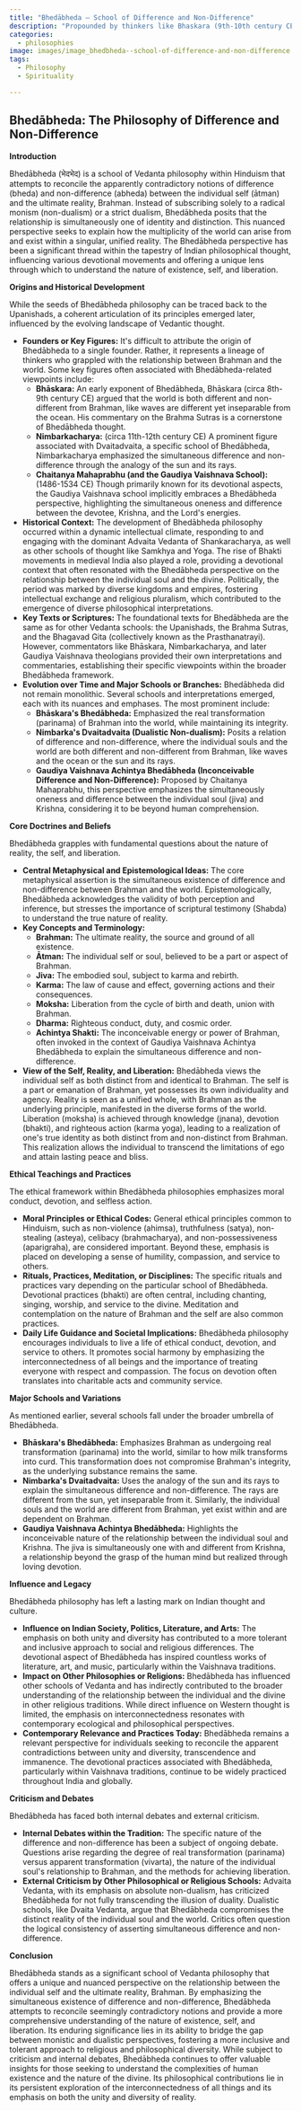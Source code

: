 ```yaml
---
title: "Bhedābheda – School of Difference and Non-Difference"
description: "Propounded by thinkers like Bhaskara (9th-10th century CE) and Nimbarka (13th century CE), this Vedantic school holds that the relationship between Brahman and the world/souls is one of simultaneous difference and non-difference, like the relationship between waves and the ocean."
categories:
  - philosophies
image: images/image_bhedbheda--school-of-difference-and-non-difference.png
tags:
  - Philosophy
  - Spirituality

---
```


## Bhedābheda: The Philosophy of Difference and Non-Difference

**Introduction**

Bhedābheda (भेदभेद) is a school of Vedanta philosophy within Hinduism that attempts to reconcile the apparently contradictory notions of difference (bheda) and non-difference (abheda) between the individual self (ātman) and the ultimate reality, Brahman. Instead of subscribing solely to a radical monism (non-dualism) or a strict dualism, Bhedābheda posits that the relationship is simultaneously one of identity and distinction. This nuanced perspective seeks to explain how the multiplicity of the world can arise from and exist within a singular, unified reality. The Bhedābheda perspective has been a significant thread within the tapestry of Indian philosophical thought, influencing various devotional movements and offering a unique lens through which to understand the nature of existence, self, and liberation.

**Origins and Historical Development**

While the seeds of Bhedābheda philosophy can be traced back to the Upanishads, a coherent articulation of its principles emerged later, influenced by the evolving landscape of Vedantic thought.

*   **Founders or Key Figures:** It's difficult to attribute the origin of Bhedābheda to a single founder. Rather, it represents a lineage of thinkers who grappled with the relationship between Brahman and the world. Some key figures often associated with Bhedābheda-related viewpoints include:
    *   **Bhāskara:** An early exponent of Bhedābheda, Bhāskara (circa 8th-9th century CE) argued that the world is both different and non-different from Brahman, like waves are different yet inseparable from the ocean. His commentary on the Brahma Sutras is a cornerstone of Bhedābheda thought.
    *   **Nimbarkacharya:** (circa 11th-12th century CE) A prominent figure associated with Dvaitadvaita, a specific school of Bhedābheda, Nimbarkacharya emphasized the simultaneous difference and non-difference through the analogy of the sun and its rays.
    *   **Chaitanya Mahaprabhu (and the Gaudiya Vaishnava School):** (1486-1534 CE) Though primarily known for its devotional aspects, the Gaudiya Vaishnava school implicitly embraces a Bhedābheda perspective, highlighting the simultaneous oneness and difference between the devotee, Krishna, and the Lord's energies.
*   **Historical Context:** The development of Bhedābheda philosophy occurred within a dynamic intellectual climate, responding to and engaging with the dominant Advaita Vedanta of Shankaracharya, as well as other schools of thought like Samkhya and Yoga. The rise of Bhakti movements in medieval India also played a role, providing a devotional context that often resonated with the Bhedābheda perspective on the relationship between the individual soul and the divine. Politically, the period was marked by diverse kingdoms and empires, fostering intellectual exchange and religious pluralism, which contributed to the emergence of diverse philosophical interpretations.
*   **Key Texts or Scriptures:** The foundational texts for Bhedābheda are the same as for other Vedanta schools: the Upanishads, the Brahma Sutras, and the Bhagavad Gita (collectively known as the Prasthanatrayi). However, commentators like Bhāskara, Nimbarkacharya, and later Gaudiya Vaishnava theologians provided their own interpretations and commentaries, establishing their specific viewpoints within the broader Bhedābheda framework.
*   **Evolution over Time and Major Schools or Branches:** Bhedābheda did not remain monolithic. Several schools and interpretations emerged, each with its nuances and emphases. The most prominent include:
    *   **Bhāskara's Bhedābheda:** Emphasized the real transformation (parinama) of Brahman into the world, while maintaining its integrity.
    *   **Nimbarka's Dvaitadvaita (Dualistic Non-dualism):** Posits a relation of difference and non-difference, where the individual souls and the world are both different and non-different from Brahman, like waves and the ocean or the sun and its rays.
    *   **Gaudiya Vaishnava Achintya Bhedābheda (Inconceivable Difference and Non-Difference):** Proposed by Chaitanya Mahaprabhu, this perspective emphasizes the simultaneously oneness and difference between the individual soul (jiva) and Krishna, considering it to be beyond human comprehension.

**Core Doctrines and Beliefs**

Bhedābheda grapples with fundamental questions about the nature of reality, the self, and liberation.

*   **Central Metaphysical and Epistemological Ideas:** The core metaphysical assertion is the simultaneous existence of difference and non-difference between Brahman and the world. Epistemologically, Bhedābheda acknowledges the validity of both perception and inference, but stresses the importance of scriptural testimony (Shabda) to understand the true nature of reality.
*   **Key Concepts and Terminology:**
    *   **Brahman:** The ultimate reality, the source and ground of all existence.
    *   **Ātman:** The individual self or soul, believed to be a part or aspect of Brahman.
    *   **Jiva:** The embodied soul, subject to karma and rebirth.
    *   **Karma:** The law of cause and effect, governing actions and their consequences.
    *   **Moksha:** Liberation from the cycle of birth and death, union with Brahman.
    *   **Dharma:** Righteous conduct, duty, and cosmic order.
    *   **Achintya Shakti:** The inconceivable energy or power of Brahman, often invoked in the context of Gaudiya Vaishnava Achintya Bhedābheda to explain the simultaneous difference and non-difference.
*   **View of the Self, Reality, and Liberation:** Bhedābheda views the individual self as both distinct from and identical to Brahman. The self is a part or emanation of Brahman, yet possesses its own individuality and agency. Reality is seen as a unified whole, with Brahman as the underlying principle, manifested in the diverse forms of the world. Liberation (moksha) is achieved through knowledge (jnana), devotion (bhakti), and righteous action (karma yoga), leading to a realization of one's true identity as both distinct from and non-distinct from Brahman. This realization allows the individual to transcend the limitations of ego and attain lasting peace and bliss.

**Ethical Teachings and Practices**

The ethical framework within Bhedābheda philosophies emphasizes moral conduct, devotion, and selfless action.

*   **Moral Principles or Ethical Codes:** General ethical principles common to Hinduism, such as non-violence (ahimsa), truthfulness (satya), non-stealing (asteya), celibacy (brahmacharya), and non-possessiveness (aparigraha), are considered important. Beyond these, emphasis is placed on developing a sense of humility, compassion, and service to others.
*   **Rituals, Practices, Meditation, or Disciplines:** The specific rituals and practices vary depending on the particular school of Bhedābheda. Devotional practices (bhakti) are often central, including chanting, singing, worship, and service to the divine. Meditation and contemplation on the nature of Brahman and the self are also common practices.
*   **Daily Life Guidance and Societal Implications:** Bhedābheda philosophy encourages individuals to live a life of ethical conduct, devotion, and service to others. It promotes social harmony by emphasizing the interconnectedness of all beings and the importance of treating everyone with respect and compassion. The focus on devotion often translates into charitable acts and community service.

**Major Schools and Variations**

As mentioned earlier, several schools fall under the broader umbrella of Bhedābheda.

*   **Bhāskara's Bhedābheda:** Emphasizes Brahman as undergoing real transformation (parinama) into the world, similar to how milk transforms into curd. This transformation does not compromise Brahman's integrity, as the underlying substance remains the same.
*   **Nimbarka's Dvaitadvaita:** Uses the analogy of the sun and its rays to explain the simultaneous difference and non-difference. The rays are different from the sun, yet inseparable from it. Similarly, the individual souls and the world are different from Brahman, yet exist within and are dependent on Brahman.
*   **Gaudiya Vaishnava Achintya Bhedābheda:** Highlights the inconceivable nature of the relationship between the individual soul and Krishna. The jiva is simultaneously one with and different from Krishna, a relationship beyond the grasp of the human mind but realized through loving devotion.

**Influence and Legacy**

Bhedābheda philosophy has left a lasting mark on Indian thought and culture.

*   **Influence on Indian Society, Politics, Literature, and Arts:** The emphasis on both unity and diversity has contributed to a more tolerant and inclusive approach to social and religious differences. The devotional aspect of Bhedābheda has inspired countless works of literature, art, and music, particularly within the Vaishnava traditions.
*   **Impact on Other Philosophies or Religions:** Bhedābheda has influenced other schools of Vedanta and has indirectly contributed to the broader understanding of the relationship between the individual and the divine in other religious traditions. While direct influence on Western thought is limited, the emphasis on interconnectedness resonates with contemporary ecological and philosophical perspectives.
*   **Contemporary Relevance and Practices Today:** Bhedābheda remains a relevant perspective for individuals seeking to reconcile the apparent contradictions between unity and diversity, transcendence and immanence. The devotional practices associated with Bhedābheda, particularly within Vaishnava traditions, continue to be widely practiced throughout India and globally.

**Criticism and Debates**

Bhedābheda has faced both internal debates and external criticism.

*   **Internal Debates within the Tradition:** The specific nature of the difference and non-difference has been a subject of ongoing debate. Questions arise regarding the degree of real transformation (parinama) versus apparent transformation (vivarta), the nature of the individual soul's relationship to Brahman, and the methods for achieving liberation.
*   **External Criticism by Other Philosophical or Religious Schools:** Advaita Vedanta, with its emphasis on absolute non-dualism, has criticized Bhedābheda for not fully transcending the illusion of duality. Dualistic schools, like Dvaita Vedanta, argue that Bhedābheda compromises the distinct reality of the individual soul and the world. Critics often question the logical consistency of asserting simultaneous difference and non-difference.

**Conclusion**

Bhedābheda stands as a significant school of Vedanta philosophy that offers a unique and nuanced perspective on the relationship between the individual self and the ultimate reality, Brahman. By emphasizing the simultaneous existence of difference and non-difference, Bhedābheda attempts to reconcile seemingly contradictory notions and provide a more comprehensive understanding of the nature of existence, self, and liberation. Its enduring significance lies in its ability to bridge the gap between monistic and dualistic perspectives, fostering a more inclusive and tolerant approach to religious and philosophical diversity. While subject to criticism and internal debates, Bhedābheda continues to offer valuable insights for those seeking to understand the complexities of human existence and the nature of the divine. Its philosophical contributions lie in its persistent exploration of the interconnectedness of all things and its emphasis on both the unity and diversity of reality.

